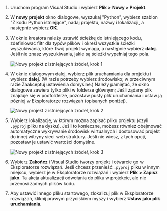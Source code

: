 1. Uruchom program Visual Studio i wybierz **Plik > Nowy > Projekt**.

1. W **nowy projekt** okno dialogowe, wyszukaj "Python", wybierz szablon "Z kodu Python istniejące", nadaj projektu, nazwy i lokalizacji, a następnie wybierz **OK**.

1. W oknie kreatora należy ustawić ścieżkę do istniejącego kodu, zdefiniować filtr dla typów plików i określ wszystkie ścieżki wyszukiwania, które Twój projekt wymaga, a następnie wybierz **dalej**. Jeśli nie znasz wyszukiwania, jakie są ścieżki wypełniaj tego pola.

    ![Nowy projekt z istniejących źródeł, krok 1](../media/projects-from-existing-1.png)

1. W oknie dialogowym dalej, wybierz plik uruchamiania dla projektu i wybierz **dalej**. (W razie potrzeby wybierz środowisko; w przeciwnym razie Zaakceptuj ustawienia domyślne.) Należy pamiętać, że okno dialogowe zawiera tylko pliki w folderze głównym; Jeśli żądany plik znajduje się w podfolderze, pozostaw pusty plik uruchamiania i ustaw ją później w Eksploratorze rozwiązań (opisanych poniżej).

    ![Nowy projekt z istniejących źródeł, krok 2](../media/projects-from-existing-2.png)

1. Wybierz lokalizację, w którym można zapisać pliku projektu (czyli `.pyproj` pliku na dysku). Jeśli to konieczne, możesz również obejmować automatyczne wykrywanie środowisk wirtualnych i dostosować projekt do innej witryny sieci web struktury. Jeśli nie wiesz, z tych opcji, pozostaw je ustawić wartości domyślne.

    ![Nowy projekt z istniejących źródeł, krok 3](../media/projects-from-existing-3.png)

1. Wybierz **Zakończ** i Visual Studio tworzy projekt i otwarcie go w Eksploratorze rozwiązań. Jeśli chcesz przenieść `.pyproj` pliku w innym miejscu, wybierz je w Eksploratorze rozwiązań i wybierz **Plik > Zapisz jako**. Ta akcja aktualizacji odwołania do pliku w projekcie, ale nie przenosi żadnych plików kodu.

1. Aby ustawić innego pliku startowego, zlokalizuj plik w Eksploratorze rozwiązań, kliknij prawym przyciskiem myszy i wybierz **Ustaw jako plik uruchamiania**.
